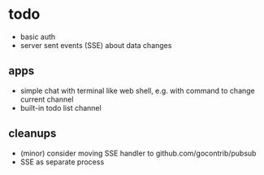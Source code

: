 # todo

+ basic auth
+ server sent events (SSE) about data changes

## apps

- simple chat with terminal like web shell, e.g. with command to change current channel
- built-in todo list channel

## cleanups

- (minor) consider moving SSE handler to github.com/gocontrib/pubsub
- SSE as separate process
